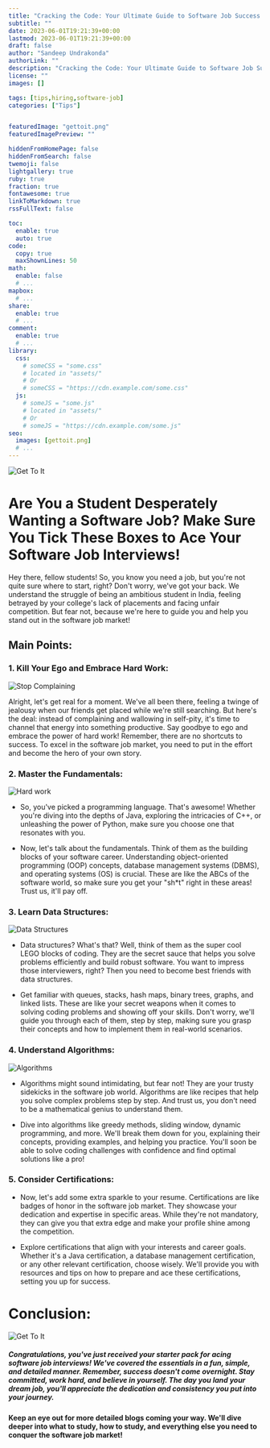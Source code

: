 ```yaml
---
title: "Cracking the Code: Your Ultimate Guide to Software Job Success!"
subtitle: ""
date: 2023-06-01T19:21:39+00:00
lastmod: 2023-06-01T19:21:39+00:00
draft: false
author: "Sandeep Undrakonda"
authorLink: ""
description: "Cracking the Code: Your Ultimate Guide to Software Job Success!"
license: ""
images: []

tags: [tips,hiring,software-job]
categories: ["Tips"]


featuredImage: "gettoit.png"
featuredImagePreview: ""

hiddenFromHomePage: false
hiddenFromSearch: false
twemoji: false
lightgallery: true
ruby: true
fraction: true
fontawesome: true
linkToMarkdown: true
rssFullText: false

toc:
  enable: true
  auto: true
code:
  copy: true
  maxShownLines: 50
math:
  enable: false
  # ...
mapbox:
  # ...
share:
  enable: true
  # ...
comment:
  enable: true
  # ...
library:
  css:
    # someCSS = "some.css"
    # located in "assets/"
    # Or
    # someCSS = "https://cdn.example.com/some.css"
  js:
    # someJS = "some.js"
    # located in "assets/"
    # Or
    # someJS = "https://cdn.example.com/some.js"
seo:
  images: [gettoit.png]
  # ...
---
```


![Get To It](https://i.ibb.co/ydsBjD0/gettoit.png "Get To It")


# Are You a Student Desperately Wanting a Software Job? Make Sure You Tick These Boxes to Ace Your Software Job Interviews!



Hey there, fellow students! So, you know you need a job, but you're not quite sure where to start, right? Don't worry, we've got your back. We understand the struggle of being an ambitious student in India, feeling betrayed by your college's lack of placements and facing unfair competition. But fear not, because we're here to guide you and help you stand out in the software job market!

## Main Points:

### 1. Kill Your Ego and Embrace Hard Work:

![Stop Complaining](https://i.ibb.co/Pjpr8dg/Are-You-a-Student-Desperately-Wanting-a-Software-Job-Make-Sure-You-Tick-These-Boxes-to-Ace-Your-Soft.png "Stop Complaining")

Alright, let's get real for a moment. We've all been there, feeling a twinge of jealousy when our friends get placed while we're still searching. But here's the deal: instead of complaining and wallowing in self-pity, it's time to channel that energy into something productive. Say goodbye to ego and embrace the power of hard work! Remember, there are no shortcuts to success. To excel in the software job market, you need to put in the effort and become the hero of your own story.

### 2. Master the Fundamentals:

![Hard work](https://i.ibb.co/KVwy8HC/1.png "Hard work")

   - So, you've picked a programming language. That's awesome! Whether you're diving into the depths of Java, exploring the intricacies of C++, or unleashing the power of Python, make sure you choose one that resonates with you.

   - Now, let's talk about the fundamentals. Think of them as the building blocks of your software career. Understanding object-oriented programming (OOP) concepts, database management systems (DBMS), and operating systems (OS) is crucial. These are like the ABCs of the software world, so make sure you get your "sh*t" right in these areas! Trust us, it'll pay off.


### 3. Learn Data Structures:

![Data Structures](https://i.ibb.co/Z2C53zH/2.png "Data Structures")

   - Data structures? What's that? Well, think of them as the super cool LEGO blocks of coding. They are the secret sauce that helps you solve problems efficiently and build robust software. You want to impress those interviewers, right? Then you need to become best friends with data structures.

   - Get familiar with queues, stacks, hash maps, binary trees, graphs, and linked lists. These are like your secret weapons when it comes to solving coding problems and showing off your skills. Don't worry, we'll guide you through each of them, step by step, making sure you grasp their concepts and how to implement them in real-world scenarios.


### 4. Understand Algorithms:



![Algorithms](https://i.ibb.co/9hQVVHK/3.png"Algorithms")

   - Algorithms might sound intimidating, but fear not! They are your trusty sidekicks in the software job world. Algorithms are like recipes that help you solve complex problems step by step. And trust us, you don't need to be a mathematical genius to understand them.

   - Dive into algorithms like greedy methods, sliding window, dynamic programming, and more. We'll break them down for you, explaining their concepts, providing examples, and helping you practice. You'll soon be able to solve coding challenges with confidence and find optimal solutions like a pro!


### 5. Consider Certifications:

   - Now, let's add some extra sparkle to your resume. Certifications are like badges of honor in the software job market. They showcase your dedication and expertise in specific areas. While they're not mandatory, they can give you that extra edge and make your profile shine among the competition.

   - Explore certifications that align with your interests and career goals. Whether it's a Java certification, a database management certification, or any other relevant certification, choose wisely. We'll provide you with resources and tips on how to prepare and ace these certifications, setting you up for success.

# Conclusion:
![Get To It](https://i.ibb.co/gPd07Hb/pexels-artem-podrez-5716001.jpg "Get To It")

##### Congratulations, you've just received your starter pack for acing software job interviews! We've covered the essentials in a fun, simple, and detailed manner. Remember, success doesn't come overnight. Stay committed, work hard, and believe in yourself. The day you land your dream job, you'll appreciate the dedication and consistency you put into your journey.

#### Keep an eye out for more detailed blogs coming your way. We'll dive deeper into what to study, how to study, and everything else you need to conquer the software job market!

